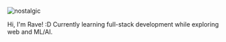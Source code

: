 

![nostalgic](https://github.com/user-attachments/assets/32c3f327-9379-4476-80eb-1b0ad618de62)

Hi, I'm Rave! :D Currently learning full-stack development while exploring web and ML/AI.




















  



